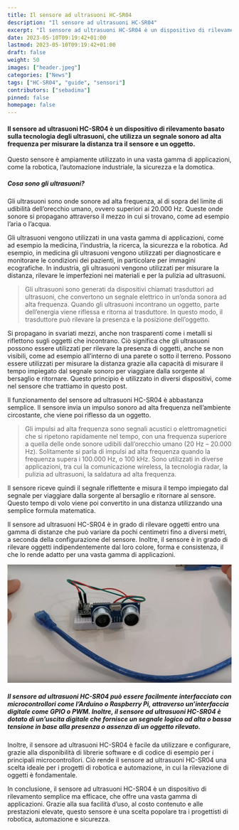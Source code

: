 ```yaml
---
title: Il sensore ad ultrasuoni HC-SR04
description: "Il sensore ad ultrasuoni HC-SR04"
excerpt: "Il sensore ad ultrasuoni HC-SR04 è un dispositivo di rilevamento basato sulla tecnologia degli ultrasuoni, che utilizza un segnale sonoro ad alta frequenza per misurare la distanza tra il sensore e un oggetto. Questo sensore è ampiamente utilizzato in una vasta gamma di applicazioni, come la robotica, l’automazione industriale, la sicurezza e la domotica...."
date: 2023-05-10T09:19:42+01:00
lastmod: 2023-05-10T09:19:42+01:00
draft: false
weight: 50
images: ["header.jpeg"]
categories: ["News"]
tags: ["HC-SR04", "guide", "sensori"]
contributors: ["sebadima"]
pinned: false
homepage: false
---
```


<style>
.x {
    transition:transform 0.60s ease;
}

.x:hover {
    -webkit-transform:scale(1.50); /* or some other value */
    transform:scale(1.50);
}
</style>

#### Il sensore ad ultrasuoni HC-SR04 è un dispositivo di rilevamento basato sulla tecnologia degli ultrasuoni, che utilizza un segnale sonoro ad alta frequenza per misurare la distanza tra il sensore e un oggetto. 

Questo sensore è ampiamente utilizzato in una vasta gamma di applicazioni, come la robotica, l’automazione industriale, la sicurezza e la domotica.

##### Cosa sono gli ultrasuoni?

Gli ultrasuoni sono onde sonore ad alta frequenza, al di sopra del limite di udibilità dell’orecchio umano, ovvero superiori ai 20.000 Hz. Queste onde sonore si propagano attraverso il mezzo in cui si trovano, come ad esempio l’aria o l’acqua.

Gli ultrasuoni vengono utilizzati in una vasta gamma di applicazioni, come ad esempio la medicina, l’industria, la ricerca, la sicurezza e la robotica. Ad esempio, in medicina gli ultrasuoni vengono utilizzati per diagnosticare e monitorare le condizioni dei pazienti, in particolare per immagini ecografiche. In industria, gli ultrasuoni vengono utilizzati per misurare la distanza, rilevare le imperfezioni nei materiali e per la pulizia ad ultrasuoni.


> Gli ultrasuoni sono generati da dispositivi chiamati trasduttori ad ultrasuoni, che convertono un segnale elettrico in un’onda sonora ad alta frequenza. Quando gli ultrasuoni incontrano un oggetto, parte dell’energia viene riflessa e ritorna al trasduttore. In questo modo, il trasduttore può rilevare la presenza e la posizione dell’oggetto.


Si propagano in svariati mezzi, anche non trasparenti come i metalli  si riflettono sugli oggetti che incontrano. Ciò significa che gli ultrasuoni possono essere utilizzati per rilevare la presenza di oggetti, anche se non visibili, come ad esempio all’interno di una parete o sotto il terreno. Possono essere utilizzati per misurare la distanza grazie alla capacità di misurare il tempo impiegato dal segnale sonoro per viaggiare dalla sorgente al bersaglio e ritornare. Questo principio è utilizzato in diversi dispositivi, come nel sensore che trattiamo in questo post.

Il funzionamento del sensore ad ultrasuoni HC-SR04 è abbastanza semplice. Il sensore invia un impulso sonoro ad alta frequenza nell’ambiente circostante, che viene poi riflesso da un oggetto.


> Gli impulsi ad alta frequenza sono segnali acustici o elettromagnetici che si ripetono rapidamente nel tempo, con una frequenza superiore a quella delle onde sonore udibili dall’orecchio umano (20 Hz – 20.000 Hz). Solitamente si parla di impulsi ad alta frequenza quando la frequenza supera i 100.000 Hz, o 100 kHz. Sono utilizzati in diverse applicazioni, tra cui la comunicazione wireless, la tecnologia radar, la pulizia ad ultrasuoni, la saldatura ad alta frequenza.


Il sensore riceve quindi il segnale riflettente e misura il tempo impiegato dal segnale per viaggiare dalla sorgente al bersaglio e ritornare al sensore. Questo tempo di volo viene poi convertito in una distanza utilizzando una semplice formula matematica.

Il sensore ad ultrasuoni HC-SR04 è in grado di rilevare oggetti entro una gamma di distanze che può variare da pochi centimetri fino a diversi metri, a seconda della configurazione del sensore. Inoltre, il sensore è in grado di rilevare oggetti indipendentemente dal loro colore, forma e consistenza, il che lo rende adatto per una vasta gamma di applicazioni.

<img src="images/sensore-ad-ultrasuoni-hc-sr04-img1.webp" alt="sensore ad ultrasuoni hc sr04 img1">

<br>

##### Il sensore ad ultrasuoni HC-SR04 può essere facilmente interfacciato con microcontrollori come l’Arduino o Raspberry Pi, attraverso un’interfaccia digitale come GPIO o PWM. Inoltre, il sensore ad ultrasuoni HC-SR04 è dotato di un’uscita digitale che fornisce un segnale logico ad alta o bassa tensione in base alla presenza o assenza di un oggetto rilevato.

Inoltre, il sensore ad ultrasuoni HC-SR04 è facile da utilizzare e configurare, grazie alla disponibilità di librerie software e di codice di esempio per i principali microcontrollori. Ciò rende il sensore ad ultrasuoni HC-SR04 una scelta ideale per i progetti di robotica e automazione, in cui la rilevazione di oggetti è fondamentale.

In conclusione, il sensore ad ultrasuoni HC-SR04 è un dispositivo di rilevamento semplice ma efficace, che offre una vasta gamma di applicazioni. Grazie alla sua facilità d’uso, al costo contenuto e alle prestazioni elevate, questo sensore è una scelta popolare tra i progettisti di robotica, automazione e sicurezza.

